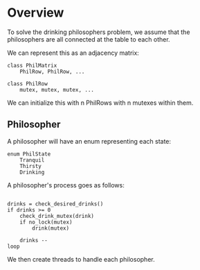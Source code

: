 # Overview

To solve the drinking philosophers problem, we assume that the philosophers are all connected at the table to each other.

We can represent this as an adjacency matrix:

```
class PhilMatrix
    PhilRow, PhilRow, ...
```

```
class PhilRow
    mutex, mutex, mutex, ...
```

We can initialize this with n PhilRows with n mutexes within them.

## Philosopher

A philosopher will have an enum representing each state:

```
enum PhilState
    Tranquil
    Thirsty
    Drinking
```

A philosopher's process goes as follows:

```

drinks = check_desired_drinks()
if drinks >= 0
    check_drink_mutex(drink)
    if no_lock(mutex)
        drink(mutex)

    drinks --
loop
```

We then create threads to handle each philosopher.
